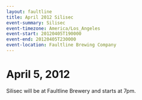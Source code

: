 ```yaml
---
layout: faultline
title: April 2012 Silisec
event-summary: Silisec
event-timezone: America/Los_Angeles
event-start: 20120405T190000
event-end: 20120405T230000
event-location: Faultline Brewing Company
---
```


# April 5, 2012

Silisec will be at Faultline Brewery and starts at 7pm.
